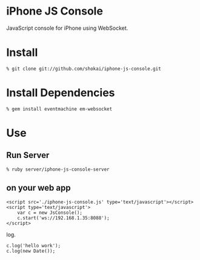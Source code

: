 iPhone JS Console
=================

JavaScript console for iPhone using WebSocket.


Install
=======

    % git clone git://github.com/shokai/iphone-js-console.git


Install Dependencies
====================

    % gem install eventmachine em-websocket



Use
===

Run Server
----------

    % ruby server/iphone-js-console-server


on your web app
---------------

    <script src='./iphone-js-console.js' type='text/javascript'></script>
    <script type='text/javascript'>
        var c = new JsConsole();
        c.start('ws://192.168.1.35:8088');
    </script>


log.

    c.log('hello work');
    c.log(new Date());


    

